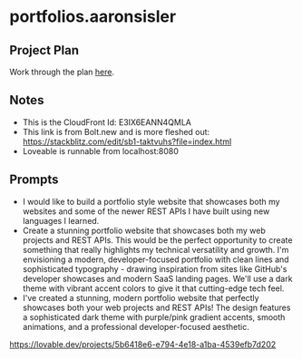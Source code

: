 # portfolios.aaronsisler

## Project Plan

Work through the plan [here](./PROJECT_PLAN.md).

## Notes

- This is the CloudFront Id: E3IX6EANN4QMLA
- This link is from Bolt.new and is more fleshed out: https://stackblitz.com/edit/sb1-taktvuhs?file=index.html
- Loveable is runnable from localhost:8080

## Prompts

- I would like to build a portfolio style website that showcases both my websites and some of the newer REST APIs I have built using new languages I learned.
- Create a stunning portfolio website that showcases both my web projects and REST APIs. This would be the perfect opportunity to create something that really highlights my technical versatility and growth. I'm envisioning a modern, developer-focused portfolio with clean lines and sophisticated typography - drawing inspiration from sites like GitHub's developer showcases and modern SaaS landing pages. We'll use a dark theme with vibrant accent colors to give it that cutting-edge tech feel.
- I've created a stunning, modern portfolio website that perfectly showcases both your web projects and REST APIs! The design features a sophisticated dark theme with purple/pink gradient accents, smooth animations, and a professional developer-focused aesthetic.

https://lovable.dev/projects/5b6418e6-e794-4e18-a1ba-4539efb7d202
